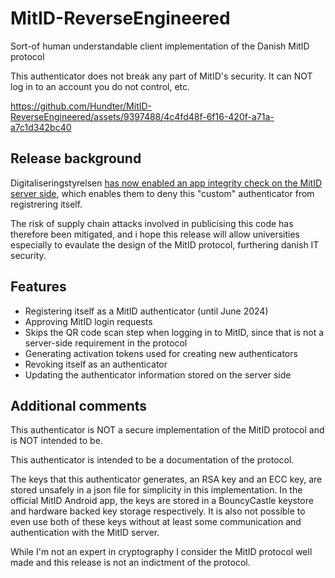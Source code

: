 # MitID-ReverseEngineered
Sort-of human understandable client implementation of the Danish MitID protocol

This authenticator does not break any part of MitID's security. It can NOT log in to an account you do not control, etc.

https://github.com/Hundter/MitID-ReverseEngineered/assets/9397488/4c4fd48f-6f16-420f-a71a-a7c1d342bc40

## Release background
Digitaliseringstyrelsen [has now enabled an app integrity check on the MitID server side](https://digst.dk/nyheder/nyhedsarkiv/2024/juni/mitid-faar-ekstra-antisvindel-mekanisme/), which enables them to deny this "custom" authenticator from registrering itself.

The risk of supply chain attacks involved in publicising this code has therefore been mitigated, and i hope this release will allow universities especially to evaulate the design of the MitID protocol, furthering danish IT security.

## Features
  - Registering itself as a MitID authenticator (until June 2024)
  - Approving MitID login requests
  - Skips the QR code scan step when logging in to MitID, since that is not a server-side requirement in the protocol
  - Generating activation tokens used for creating new authenticators
  - Revoking itself as an authenticator
  - Updating the authenticator information stored on the server side

## Additional comments
This authenticator is NOT a secure implementation of the MitID protocol and is NOT intended to be.

This authenticator is intended to be a documentation of the protocol.

The keys that this authenticator generates, an RSA key and an ECC key, are stored unsafely in a json file for simplicity in this implementation.
In the official MitID Android app, the keys are stored in a BouncyCastle keystore and hardware backed key storage respectively. It is also not possible to even use both of these keys without at least some communication and authentication with the MitID server.

While I'm not an expert in cryptography I consider the MitID protocol well made and this release is not an indictment of the protocol.
